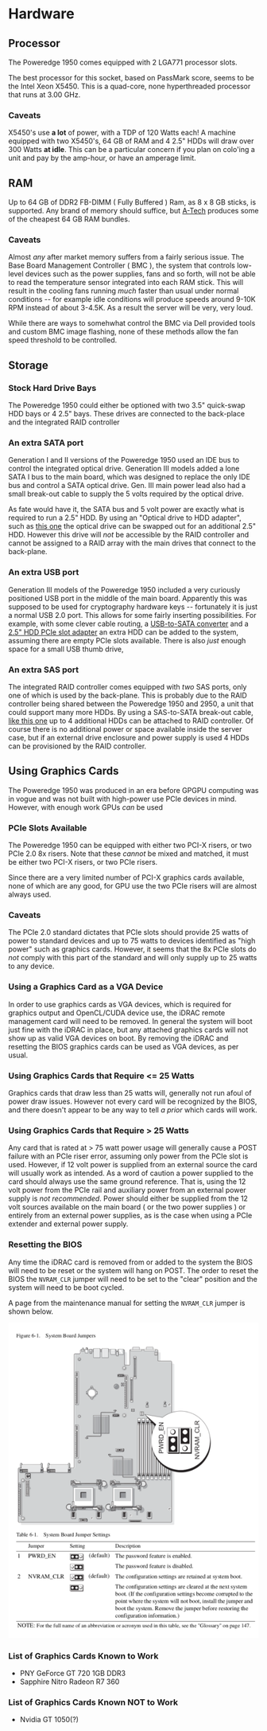 # Hardware

## Processor

The Poweredge 1950 comes equipped with 2 LGA771 processor slots.

The best processor for this socket, based on PassMark score, seems to be the Intel Xeon X5450.
This is a quad-core, none hyperthreaded processor that runs at 3.00 GHz.

### Caveats

X5450's use **a lot** of power, with a TDP of 120 Watts each! A machine
equipped with two X5450's, 64 GB of RAM and 4 2.5" HDDs will draw over 300 Watts
**at idle**. This can be a particular concern if you plan on colo'ing a unit
and pay by the amp-hour, or have an amperage limit.

## RAM

Up to 64 GB of DDR2 FB-DIMM ( Fully Buffered ) Ram, as 8 x 8 GB sticks, is supported. Any brand of memory
should suffice, but [A-Tech](https://www.amazon.com/gp/product/B00J8QK43A/)
produces some of the cheapest 64 GB RAM bundles.

### Caveats
Almost *any* after market memory suffers from a fairly serious issue. The
Base Board Management Controller ( BMC ), the system that controls low-level
devices such as the power supplies, fans and so forth, will not be able to read
the temperature sensor integrated into each RAM stick. This will result in the
cooling fans running *much* faster than usual under normal conditions
-- for example idle conditions will produce speeds around 9-10K RPM instead of about
3-4.5K.
As a result the server will be very, very loud.

While there are ways to somehwhat control the BMC via Dell provided tools and
custom BMC image flashing, none of these methods allow the fan speed
threshold to be controlled.

## Storage

### Stock Hard Drive Bays

The Poweredge 1950 could either be optioned with two 3.5" quick-swap HDD bays
or 4 2.5" bays. These drives are connected to the back-place and the integrated
RAID controller

### An extra SATA port

Generation I and II versions of the Poweredge 1950 used an IDE bus to control the
integrated optical drive. Generation III models added a lone SATA I bus to the
main board, which was designed to replace the only IDE bus and control a SATA
optical drive. Gen. III main power lead also had a small break-out cable to supply
the 5 volts required by the optical drive.

As fate would have it, the SATA bus
and 5 volt power are exactly what is required to run a 2.5" HDD. By using an
"Optical drive to HDD adapter", such as [this one](https://www.amazon.com/gp/product/B004XIU4T2/)
the optical drive can be swapped out for an additional 2.5" HDD. However this drive
will *not* be accessible by the RAID controller and cannot be assigned to a RAID
array with the main drives that connect to the back-plane.

### An extra USB port

Generation III models of the Poweredge 1950 included a very curiously positioned
USB port in the middle of the main board. Apparently this was supposed to be used
for cryptography hardware keys -- fortunately it is just a normal USB 2.0 port.
This allows for some fairly inserting possibilities. For example, with some clever
cable routing, a [USB-to-SATA converter](https://www.amazon.com/gp/product/B00HJZJI84/)
and a [2.5" HDD PCIe slot adapter](https://www.amazon.com/gp/product/B0080V73RE/) an
extra HDD can be added to the system, assuming there are empty PCIe slots available.
There is also *just* enough space for a small USB thumb drive,  

### An extra SAS port

The integrated RAID controller comes equipped with *two* SAS ports, only one of
which is used by the back-plane. This is probably due to the RAID controller being
shared between the Poweredge 1950 and 2950, a unit that could support many more
HDDs. By using a SAS-to-SATA break-out cable, [like this one](https://www.amazon.com/gp/product/B00S7KTUXS/) up to 4 additional HDDs can be
attached to RAID controller. Of course there is
no additional power or space available inside the server case, but if an external
drive enclosure and power supply is used 4 HDDs can be provisioned by the RAID controller.

## Using Graphics Cards

The Poweredge 1950 was produced in an era before GPGPU computing was in vogue
and was not built with high-power use PCIe devices in mind. However, with enough
work GPUs *can* be used

### PCIe Slots Available

The Poweredge 1950 can be equipped with either two PCI-X risers, or two PCIe 2.0
8x risers. Note that these *cannot* be mixed and matched, it must be either two
PCI-X risers, or two PCIe risers.

Since there are a very limited number of PCI-X graphics cards available, none of
which are any good, for GPU use the two PCIe risers will are almost always used.

### Caveats

The PCIe 2.0 standard dictates that PCIe slots should provide 25 watts of power to
standard devices and up to 75 watts to devices identified as "high power" such as
graphics cards. However, it seems that the 8x PCIe slots do *not* comply with
this part of the standard and will only supply up to 25 watts to any device.

### Using a Graphics Card as a VGA Device

In order to use graphics cards as VGA devices, which
is required for graphics output and OpenCL/CUDA device use, the iDRAC
remote management card will need to be removed. In general the system will boot
just fine with the iDRAC in place, but any attached graphics cards will not show
up as valid VGA devices on boot. By removing the iDRAC and resetting the BIOS
graphics cards can be used as VGA devices, as per usual.

### Using Graphics Cards that Require <= 25 Watts

Graphics cards that draw less than 25 watts will, generally not run afoul
of power draw issues. However not every card will be recognized by the BIOS, and
there doesn't appear to be any way to tell *a prior* which cards will work.

### Using Graphics Cards that Require > 25 Watts

Any card that is rated at > 75 watt power usage will generally cause a POST failure
with an PCIe riser error, assuming only power from the PCIe slot is used. However,
if 12 volt power is supplied from an external source the card will usually work
as intended. As a word of caution a power supplied to the card should always use
the same ground reference. That is, using the 12 volt power from the PCIe rail
and auxiliary power from an external power supply is *not recommended*.
Power should either be supplied from the 12 volt sources available on the main board
( or the two power supplies ) or entirely from an external power supplies, as is the
case when using a PCIe extender and external power supply.

### Resetting the BIOS

Any time the iDRAC card is removed from or added to the system the BIOS will need
to be reset or the system will hang on POST. The order to reset the BIOS the
`NVRAM_CLR` jumper will need to be set to the "clear" position and the system will
need to be boot cycled.

A page from the maintenance manual for setting the `NVRAM_CLR` jumper is shown below.

![this page](static_assets/dell_poweredge_1950_bios_reset_pg.png)

### List of Graphics Cards Known to Work

* PNY GeForce GT 720 1GB DDR3
* Sapphire Nitro Radeon R7 360

### List of Graphics Cards Known NOT to Work

* Nvidia GT 1050(?)
